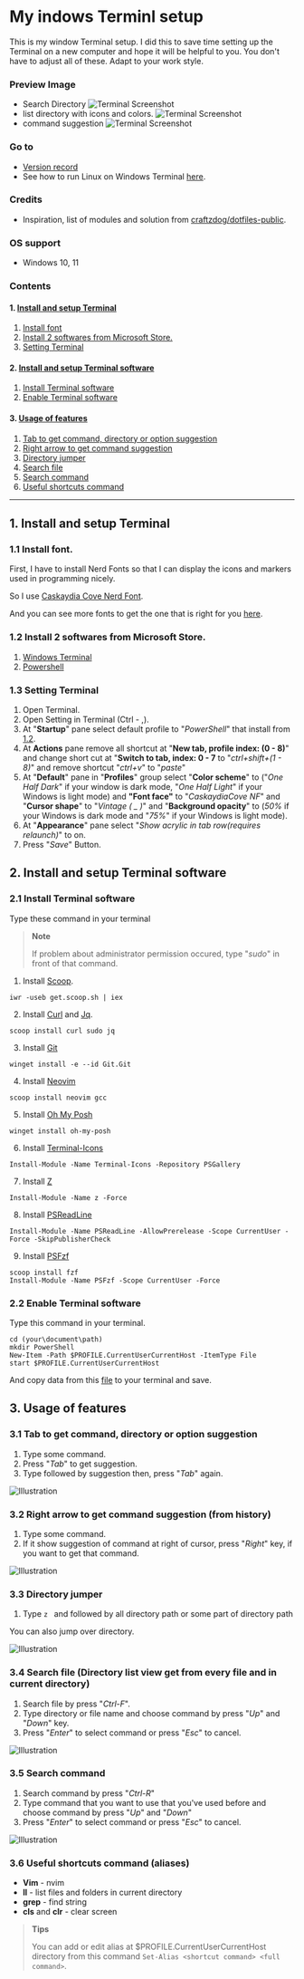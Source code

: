 # **My indows Terminl setup**
This is my window Terminal setup.
I did this to save time setting up the Terminal on a new computer and hope it will be helpful to you.
You don't have to adjust all of these. Adapt to your work style.

### **Preview Image**
- Search Directory
![Terminal Screenshot](https://github.com/chinhchin/Windows-Terminal-setup/blob/0.1.b.2/readme-assets/Preview%20Image/terminal%20screenshot%201.png?raw=true)
- list directory with icons and colors.
![Terminal Screenshot](https://github.com/chinhchin/Windows-Terminal-setup/blob/0.1.b.2/readme-assets/Preview%20Image/terminal%20screenshot%202.png?raw=true)
- command suggestion
![Terminal Screenshot](https://github.com/chinhchin/Windows-Terminal-Setup/blob/0.1.b.2/readme-assets/Preview%20Image/terminal%20screenshot%203.png?raw=true)

### **Go to**
- [Version record](./version-record.json)
- See how to run Linux on Windows Terminal [here](https://github.com/chinhchin/WSL-setup.git).

### **Credits**
- Inspiration, list of modules and solution from [craftzdog/dotfiles-public](https://github.com/craftzdog/dotfiles-public.git).

### **OS support**
- Windows 10, 11

### **Contents**
#### 1. [Install and setup Terminal](./readme.md#1-install-and-setup-terminal)
1. [Install font](./readme.md#11-install-font)
2. [Install 2 softwares from Microsoft Store.](./readme.md#12-install-2-softwares-from-microsoft-store)
3. [Setting Terminal](./readme.md#13-setting-terminal)

#### 2. [Install and setup Terminal software](./readme.md#2-install-and-setup-terminal-software)
1. [Install Terminal software](./readme.md#21-install-terminal-software)
2. [Enable Terminal software](./readme.md#22-enable-terminal-software)

#### 3. [Usage of features](./readme.md#3-usage-of-features)
1. [Tab to get command, directory or option suggestion](./readme.md#31-tab-to-get-command-directory-or-option-suggestion)
2. [Right arrow to get command suggestion](./readme.md#32-right-arrow-to-get-command-suggestion-from-history)
3. [Directory jumper](./readme.md#33-jump-directory-by-z)
4. [Search file](./readme.md#34-search-file-directory-list-view-get-from-every-file-and-in-current-directory)
5. [Search command](./readme.md#35-search-command)
6. [Useful shortcuts command](./readme.md#36-useful-shortcuts-command-aliases)

---

## **1. Install and setup Terminal**
### **1.1 Install font.**
First, I have to install Nerd Fonts so that I can display the icons and markers used in programming nicely.

So I use [Caskaydia Cove Nerd Font](https://github.com/ryanoasis/nerd-fonts/releases/download/v2.1.0/CascadiaCode.zip).

And you can see more fonts to get the one that is right for you [here](https://www.nerdfonts.com/).

### **1.2 Install 2 softwares from Microsoft Store.**
1. [Windows Terminal](https://www.microsoft.com/store/productId/9N0DX20HK701)
2. [Powershell](https://www.microsoft.com/store/productId/9MZ1SNWT0N5D)

### **1.3 Setting Terminal**
1. Open Terminal.
2. Open Setting in Terminal (Ctrl - ,).
3. At "**Startup**" pane select default profile to "*PowerShell*" that install from [1.2](./readme.md#12-install-2-softwares-from-microsoft-store).
4. At **Actions** pane remove all shortcut at "**New tab, profile index: (0 - 8)**" and change short cut at "**Switch to tab, index: 0 - 7** to "*ctrl+shift+(1 - 8)*" and remove shortcut "*ctrl+v*" to "*paste*"
5. At "**Default**" pane in "**Profiles**" group select "**Color scheme**" to ("*One Half Dark*" if your window is dark mode,  "*One Half Light*" if your Windows is light mode) and **"Font face"** to "*CaskaydiaCove NF*" and "**Cursor shape**" to  "*Vintage ( _ )*" and "**Background opacity**" to (*50%* if your Windows is dark mode and "*75%*" if your Windows is light mode).
6. At "**Appearance**" pane select "*Show acrylic in tab row(requires relaunch)*" to on.
7. Press "*Save*" Button.

## **2. Install and setup Terminal software**
### **2.1 Install Terminal software**

Type these command in your terminal

> **Note**
>
> If problem about administrator permission occured, type "*sudo*" in front of that command.

1. Install [Scoop](https://scoop.sh/).
```
iwr -useb get.scoop.sh | iex
```

2. Install [Curl](https://curl.se/) and [Jq](https://stedolan.github.io/jq/).
```
scoop install curl sudo jq
```

3. Install [Git](https://git-scm.com/) 
```
winget install -e --id Git.Git
```

4. Install [Neovim](https://neovim.io/)
```
scoop install neovim gcc
```

5. Install [Oh My Posh](https://ohmyposh.dev/)
```
winget install oh-my-posh
```

6. Install [Terminal-Icons](https://github.com/devblackops/Terminal-Icons)
```
Install-Module -Name Terminal-Icons -Repository PSGallery
```

7. Install [Z](https://www.powershellgallery.com/packages/z/)
```
Install-Module -Name z -Force
```

8. Install [PSReadLine](https://docs.microsoft.com/en-us/powershell/module/psreadline/)
```
Install-Module -Name PSReadLine -AllowPrerelease -Scope CurrentUser -Force -SkipPublisherCheck
```

9. Install [PSFzf](https://github.com/kelleyma49/PSFzf)
```
scoop install fzf
Install-Module -Name PSFzf -Scope CurrentUser -Force
```

### **2.2 Enable Terminal software**
Type this command in your terminal.
```
cd (your\document\path)
mkdir PowerShell
New-Item -Path $PROFILE.CurrentUserCurrentHost -ItemType File
start $PROFILE.CurrentUserCurrentHost
```

And copy data from this [file](Microsoft.PowerShell_profile.ps1) to your terminal and save.

## **3. Usage of features**
### **3.1 Tab to get command, directory or option suggestion**
1. Type some command.
2. Press "*Tab*" to get suggestion.
3. Type followed by suggestion then, press "*Tab*" again.

![Illustration](https://github.com/chinhchin/Windows-Terminal-setup/blob/0.1.b.2/readme-assets/Usage%20of%20features/1.png?raw=true)

### **3.2 Right arrow to get command suggestion** (from history)
1. Type some command.
2. If it show suggestion of command at right of cursor, press "*Right*" key, if you want to get that command.

![Illustration](https://github.com/chinhchin/Windows-Terminal-setup/blob/0.1.b.2/readme-assets/Usage%20of%20features/2.png?raw=true)

### **3.3 Directory jumper**
1. Type ```z ``` and followed by all directory path or some part of directory path

You can also jump over directory.

![Illustration](https://github.com/chinhchin/Windows-Terminal-setup/blob/0.1.b.2/readme-assets/Usage%20of%20features/3.png?raw=true)

### **3.4 Search file** (Directory list view get from every file and in current directory)
1. Search file by press "*Ctrl-F*".
2. Type directory or file name and choose command by press "*Up*" and "*Down*" key.
3. Press "*Enter*" to select command or press "*Esc*" to cancel.

![Illustration](https://github.com/chinhchin/Windows-Terminal-setup/blob/0.1.b.2/readme-assets/Usage%20of%20features/4.png?raw=true)

### **3.5 Search command**
1. Search command by press "*Ctrl-R*"
2. Type command that you want to use that you've used before and choose command by press "*Up*" and "*Down*"
3. Press "*Enter*" to select command or press "*Esc*" to cancel.

![Illustration](https://github.com/chinhchin/Windows-Terminal-setup/blob/0.1.b.2/readme-assets/Usage%20of%20features/5.png?raw=true)

### **3.6 Useful shortcuts command** (aliases)
- **Vim** - nvim
- **ll** - list files and folders in current directory
- **grep** - find string
- **cls** and **clr** - clear screen

> **Tips**
>
> You can add or edit alias at $PROFILE.CurrentUserCurrentHost directory from this command ```Set-Alias <shortcut command> <full command>```.
